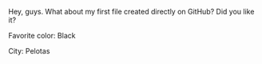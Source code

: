 Hey, guys. What about my first file created directly on GitHub? Did you like it? 

Favorite color: Black

City: Pelotas